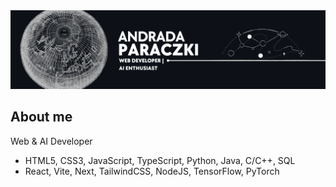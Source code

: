 <img src="https://github.com/Andrada31/Andrada31/blob/main/banner7.png">

## About me

Web & AI Developer

- HTML5, CSS3, JavaScript, TypeScript, Python, Java, C/C++, SQL
- React, Vite, Next, TailwindCSS, NodeJS, TensorFlow, PyTorch
